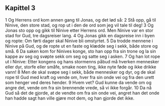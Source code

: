 ## Kapittel 3

1 Og Herrens ord kom annen gang til Jonas, og det lød så:
2 Stå opp, gå til Ninive, den store stad, og rop ut i den de ord som jeg vil tale til deg!
3 Og Jonas sto opp og gikk til Ninive etter Herrens ord. Men Ninive var en stor stad for Gud, tre dagsreiser lang.
4 Og Jonas gikk en dagsreise inn i byen og ropte: Om førti dager skal Ninive bli omstyrtet.
5 Da trodde mennene i Ninive på Gud, og de ropte ut en faste og klædde seg i sekk, både store og små.
6 Da saken kom for Ninives konge, sto han opp fra sin trone og la sin kappe av seg og svøpte sekk om seg og satte seg i asken.
7 Og han lot rope ut i Ninive: Etter kongens og hans stormenns påbud må hverken mennesker eller dyr, storfe eller småfe, smake noen ting, ikke nyte føde og ikke drikke vann!
8 Men de skal svøpe seg i sekk, både mennesker og dyr, og de skal rope til Gud med kraft og vende om, hver fra sin onde vei og fra den urett som henger ved deres hender.
9 Hvem vet? Gud kunne da vende om og angre det, vende om fra sin brennende vrede, så vi ikke forgår.
10 Da nå Gud så det de gjorde, at de vendte om fra sin onde vei, angret han det onde han hadde sagt han ville gjøre mot dem, og han gjorde det ikke.
